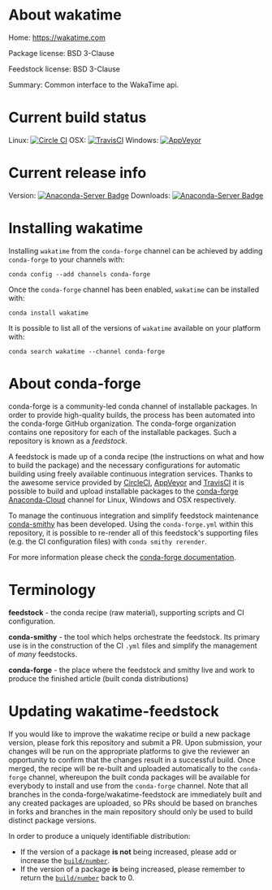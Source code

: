 About wakatime
==============

Home: https://wakatime.com

Package license: BSD 3-Clause

Feedstock license: BSD 3-Clause

Summary: Common interface to the WakaTime api.



Current build status
====================

Linux: [![Circle CI](https://circleci.com/gh/conda-forge/wakatime-feedstock.svg?style=shield)](https://circleci.com/gh/conda-forge/wakatime-feedstock)
OSX: [![TravisCI](https://travis-ci.org/conda-forge/wakatime-feedstock.svg?branch=master)](https://travis-ci.org/conda-forge/wakatime-feedstock)
Windows: [![AppVeyor](https://ci.appveyor.com/api/projects/status/github/conda-forge/wakatime-feedstock?svg=True)](https://ci.appveyor.com/project/conda-forge/wakatime-feedstock/branch/master)

Current release info
====================
Version: [![Anaconda-Server Badge](https://anaconda.org/conda-forge/wakatime/badges/version.svg)](https://anaconda.org/conda-forge/wakatime)
Downloads: [![Anaconda-Server Badge](https://anaconda.org/conda-forge/wakatime/badges/downloads.svg)](https://anaconda.org/conda-forge/wakatime)

Installing wakatime
===================

Installing `wakatime` from the `conda-forge` channel can be achieved by adding `conda-forge` to your channels with:

```
conda config --add channels conda-forge
```

Once the `conda-forge` channel has been enabled, `wakatime` can be installed with:

```
conda install wakatime
```

It is possible to list all of the versions of `wakatime` available on your platform with:

```
conda search wakatime --channel conda-forge
```


About conda-forge
=================

conda-forge is a community-led conda channel of installable packages.
In order to provide high-quality builds, the process has been automated into the
conda-forge GitHub organization. The conda-forge organization contains one repository
for each of the installable packages. Such a repository is known as a *feedstock*.

A feedstock is made up of a conda recipe (the instructions on what and how to build
the package) and the necessary configurations for automatic building using freely
available continuous integration services. Thanks to the awesome service provided by
[CircleCI](https://circleci.com/), [AppVeyor](http://www.appveyor.com/)
and [TravisCI](https://travis-ci.org/) it is possible to build and upload installable
packages to the [conda-forge](https://anaconda.org/conda-forge)
[Anaconda-Cloud](http://docs.anaconda.org/) channel for Linux, Windows and OSX respectively.

To manage the continuous integration and simplify feedstock maintenance
[conda-smithy](http://github.com/conda-forge/conda-smithy) has been developed.
Using the ``conda-forge.yml`` within this repository, it is possible to re-render all of
this feedstock's supporting files (e.g. the CI configuration files) with ``conda smithy rerender``.

For more information please check the [conda-forge documentation](https://conda-forge.org/docs/).

Terminology
===========

**feedstock** - the conda recipe (raw material), supporting scripts and CI configuration.

**conda-smithy** - the tool which helps orchestrate the feedstock.
                   Its primary use is in the construction of the CI ``.yml`` files
                   and simplify the management of *many* feedstocks.

**conda-forge** - the place where the feedstock and smithy live and work to
                  produce the finished article (built conda distributions)


Updating wakatime-feedstock
===========================

If you would like to improve the wakatime recipe or build a new
package version, please fork this repository and submit a PR. Upon submission,
your changes will be run on the appropriate platforms to give the reviewer an
opportunity to confirm that the changes result in a successful build. Once
merged, the recipe will be re-built and uploaded automatically to the
`conda-forge` channel, whereupon the built conda packages will be available for
everybody to install and use from the `conda-forge` channel.
Note that all branches in the conda-forge/wakatime-feedstock are
immediately built and any created packages are uploaded, so PRs should be based
on branches in forks and branches in the main repository should only be used to
build distinct package versions.

In order to produce a uniquely identifiable distribution:
 * If the version of a package **is not** being increased, please add or increase
   the [``build/number``](http://conda.pydata.org/docs/building/meta-yaml.html#build-number-and-string).
 * If the version of a package **is** being increased, please remember to return
   the [``build/number``](http://conda.pydata.org/docs/building/meta-yaml.html#build-number-and-string)
   back to 0.